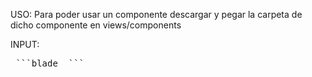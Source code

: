 USO:
Para poder usar un componente descargar y pegar la carpeta de dicho componente en views/components

INPUT:
<pre> ```blade <x-input description="Descripcion del input (opcional)" type="text" name="autor" label="Texto de la etiqueta (opcional)" required /> ``` </pre>

